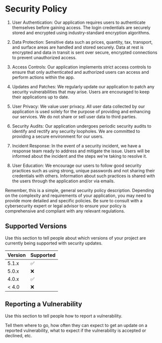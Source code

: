 # Security Policy
1. User Authentication:
Our application requires users to authenticate themselves before gaining access. The login credentials are securely stored and encrypted using industry-standard encryption algorithms.

2. Data Protection:
Sensitive data such as prices, quantity, tax, transport, and surface areas are handled and stored securely. Data at rest is encrypted and data in transit is sent over secure, encrypted connections to prevent unauthorized access.

3. Access Controls:
Our application implements strict access controls to ensure that only authenticated and authorized users can access and perform actions within the app.

4. Updates and Patches:
We regularly update our application to patch any security vulnerabilities that may arise. Users are encouraged to keep their applications up to date.

5. User Privacy:
We value user privacy. All user data collected by our application is used solely for the purpose of providing and enhancing our services. We do not share or sell user data to third parties.

6. Security Audits:
Our application undergoes periodic security audits to identify and rectify any security loopholes. We are committed to providing a secure environment for our users.

7. Incident Response:
In the event of a security incident, we have a response team ready to address and mitigate the issue. Users will be informed about the incident and the steps we're taking to resolve it.

8. User Education:
We encourage our users to follow good security practices such as using strong, unique passwords and not sharing their credentials with others. Information about such practices is shared with the users through the application and/or via emails.

Remember, this is a simple, general security policy description. Depending on the complexity and requirements of your application, you may need to provide more detailed and specific policies. Be sure to consult with a cybersecurity expert or legal advisor to ensure your policy is comprehensive and compliant with any relevant regulations.
## Supported Versions

Use this section to tell people about which versions of your project are
currently being supported with security updates.

| Version | Supported          |
| ------- | ------------------ |
| 5.1.x   | :white_check_mark: |
| 5.0.x   | :x:                |
| 4.0.x   | :white_check_mark: |
| < 4.0   | :x:                |

## Reporting a Vulnerability

Use this section to tell people how to report a vulnerability.

Tell them where to go, how often they can expect to get an update on a
reported vulnerability, what to expect if the vulnerability is accepted or
declined, etc.
